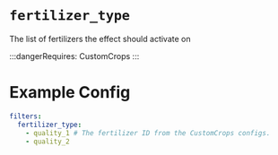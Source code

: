 # `fertilizer_type`

The list of fertilizers the effect should activate on

:::dangerRequires:
CustomCrops
:::
# Example Config
```yaml
filters:
  fertilizer_type: 
    - quality_1 # The fertilizer ID from the CustomCrops configs. 
    - quality_2
```
